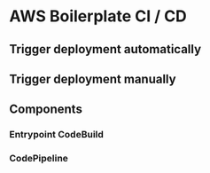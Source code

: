 # AWS Boilerplate CI / CD

## Trigger deployment automatically

## Trigger deployment manually

## Components
### Entrypoint CodeBuild

### CodePipeline
